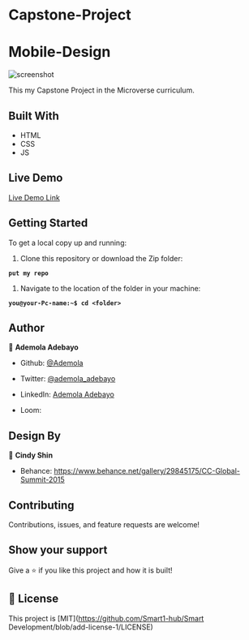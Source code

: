 # Capstone-Project

# Mobile-Design

![screenshot](.png)

This my Capstone Project in the Microverse curriculum.

## Built With

- HTML
- CSS
- JS

## Live Demo

[Live Demo Link](https://www.activegitpages)

## Getting Started

To get a local copy up and running:

1. Clone this repository or download the Zip folder:

**``put my repo``**

1. Navigate to the location of the folder in your machine:

**``you@your-Pc-name:~$ cd <folder>``**

## Author

👤 **Ademola Adebayo**

- Github: [@Ademola]()

- Twitter: [@ademola_adebayo]()

- LinkedIn: [Ademola Adebayo](https://www.linkedin.com/in/)

- Loom: 

## Design By

👤 **Cindy Shin**

- Behance: https://www.behance.net/gallery/29845175/CC-Global-Summit-2015

## Contributing

Contributions, issues, and feature requests are welcome!

## Show your support

Give a ⭐ if you like this project and how it is built!

## 📝 License

This project is [MIT](https://github.com/Smart1-hub/Smart Development/blob/add-license-1/LICENSE)

